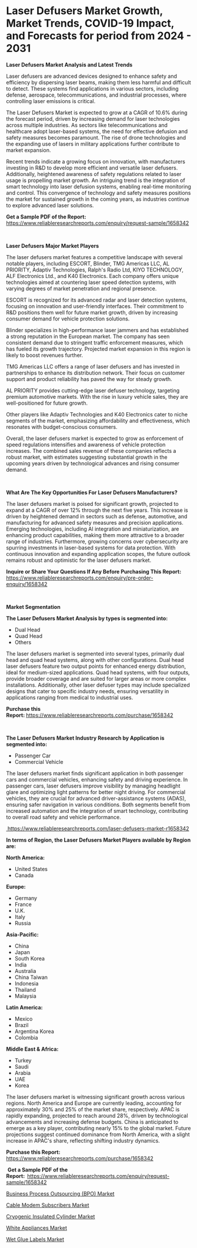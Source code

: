 <p><h1>Laser Defusers Market Growth, Market Trends, COVID-19 Impact, and Forecasts for period from 2024 - 2031</h1></p><p><strong>Laser Defusers Market Analysis and Latest Trends</strong></p>
<p><p>Laser defusers are advanced devices designed to enhance safety and efficiency by dispersing laser beams, making them less harmful and difficult to detect. These systems find applications in various sectors, including defense, aerospace, telecommunications, and industrial processes, where controlling laser emissions is critical.</p><p>The Laser Defusers Market is expected to grow at a CAGR of 10.6% during the forecast period, driven by increasing demand for laser technologies across multiple industries. As sectors like telecommunications and healthcare adopt laser-based systems, the need for effective defusion and safety measures becomes paramount. The rise of drone technologies and the expanding use of lasers in military applications further contribute to market expansion.</p><p>Recent trends indicate a growing focus on innovation, with manufacturers investing in R&D to develop more efficient and versatile laser defusers. Additionally, heightened awareness of safety regulations related to laser usage is propelling market growth. An intriguing trend is the integration of smart technology into laser defusion systems, enabling real-time monitoring and control. This convergence of technology and safety measures positions the market for sustained growth in the coming years, as industries continue to explore advanced laser solutions.</p></p>
<p><strong>Get a Sample PDF of the Report:&nbsp;</strong> <a href="https://www.reliableresearchreports.com/enquiry/request-sample/1658342?utm_campaign=5&utm_medium=2&utm_source=Github&utm_content=ia&utm_term=28092024&utm_id=laser-defusers">https://www.reliableresearchreports.com/enquiry/request-sample/1658342</a></p>
<p>&nbsp;</p>
<p><strong>Laser Defusers Major Market Players</strong></p>
<p><p>The laser defusers market features a competitive landscape with several notable players, including ESCORT, Blinder, TMG Americas LLC, AL PRIORITY, Adaptiv Technologies, Ralph's Radio Ltd, KIYO TECHNOLOGY, ALF Electronics Ltd., and K40 Electronics. Each company offers unique technologies aimed at countering laser speed detection systems, with varying degrees of market penetration and regional presence.</p><p>ESCORT is recognized for its advanced radar and laser detection systems, focusing on innovation and user-friendly interfaces. Their commitment to R&D positions them well for future market growth, driven by increasing consumer demand for vehicle protection solutions. </p><p>Blinder specializes in high-performance laser jammers and has established a strong reputation in the European market. The company has seen consistent demand due to stringent traffic enforcement measures, which has fueled its growth trajectory. Projected market expansion in this region is likely to boost revenues further.</p><p>TMG Americas LLC offers a range of laser defusers and has invested in partnerships to enhance its distribution network. Their focus on customer support and product reliability has paved the way for steady growth. </p><p>AL PRIORITY provides cutting-edge laser defuser technology, targeting premium automotive markets. With the rise in luxury vehicle sales, they are well-positioned for future growth.</p><p>Other players like Adaptiv Technologies and K40 Electronics cater to niche segments of the market, emphasizing affordability and effectiveness, which resonates with budget-conscious consumers.</p><p>Overall, the laser defusers market is expected to grow as enforcement of speed regulations intensifies and awareness of vehicle protection increases. The combined sales revenue of these companies reflects a robust market, with estimates suggesting substantial growth in the upcoming years driven by technological advances and rising consumer demand.</p></p>
<p>&nbsp;</p>
<p><strong>What Are The Key Opportunities For Laser Defusers Manufacturers?</strong></p>
<p><p>The laser defusers market is poised for significant growth, projected to expand at a CAGR of over 12% through the next five years. This increase is driven by heightened demand in sectors such as defense, automotive, and manufacturing for advanced safety measures and precision applications. Emerging technologies, including AI integration and miniaturization, are enhancing product capabilities, making them more attractive to a broader range of industries. Furthermore, growing concerns over cybersecurity are spurring investments in laser-based systems for data protection. With continuous innovation and expanding application scopes, the future outlook remains robust and optimistic for the laser defusers market.</p></p>
<p><strong>Inquire or Share Your Questions If Any Before Purchasing This Report:</strong> <a href="https://www.reliableresearchreports.com/enquiry/pre-order-enquiry/1658342?utm_campaign=5&utm_medium=2&utm_source=Github&utm_content=ia&utm_term=28092024&utm_id=laser-defusers">https://www.reliableresearchreports.com/enquiry/pre-order-enquiry/1658342</a></p>
<p>&nbsp;</p>
<p><strong>Market Segmentation</strong></p>
<p><strong>The Laser Defusers Market Analysis by types is segmented into:</strong></p>
<p><ul><li>Dual Head</li><li>Quad Head</li><li>Others</li></ul></p>
<p><p>The laser defusers market is segmented into several types, primarily dual head and quad head systems, along with other configurations. Dual head laser defusers feature two output points for enhanced energy distribution, ideal for medium-sized applications. Quad head systems, with four outputs, provide broader coverage and are suited for larger areas or more complex installations. Additionally, other laser defuser types may include specialized designs that cater to specific industry needs, ensuring versatility in applications ranging from medical to industrial uses.</p></p>
<p><strong>Purchase this Report:&nbsp;</strong><a href="https://www.reliableresearchreports.com/purchase/1658342?utm_campaign=5&utm_medium=2&utm_source=Github&utm_content=ia&utm_term=28092024&utm_id=laser-defusers">https://www.reliableresearchreports.com/purchase/1658342</a></p>
<p>&nbsp;</p>
<p><strong>The Laser Defusers Market Industry Research by Application is segmented into:</strong></p>
<p><ul><li>Passenger Car</li><li>Commercial Vehicle</li></ul></p>
<p><p>The laser defusers market finds significant application in both passenger cars and commercial vehicles, enhancing safety and driving experience. In passenger cars, laser defusers improve visibility by managing headlight glare and optimizing light patterns for better night driving. For commercial vehicles, they are crucial for advanced driver-assistance systems (ADAS), ensuring safer navigation in various conditions. Both segments benefit from increased automation and the integration of smart technology, contributing to overall road safety and vehicle performance.</p></p>
<p><a href="https://www.reliableresearchreports.com/laser-defusers-market-r1658342?utm_campaign=5&utm_medium=2&utm_source=Github&utm_content=ia&utm_term=28092024&utm_id=laser-defusers">&nbsp;https://www.reliableresearchreports.com/laser-defusers-market-r1658342</a></p>
<p><strong>In terms of Region, the Laser Defusers Market Players available by Region are:</strong></p>
<p>
    <p> <strong> North America: </strong>
        <ul>
            <li>United States</li>
            <li>Canada</li>
        </ul>
        </p> 
    <p> <strong> Europe: </strong>
        <ul>
            <li>Germany</li>
            <li>France</li>
            <li>U.K.</li>
            <li>Italy</li>
            <li>Russia</li>
        </ul>
        </p> 
    <p> <strong> Asia-Pacific: </strong>
        <ul>
            <li>China</li>
            <li>Japan</li>
            <li>South Korea</li>
            <li>India</li>
            <li>Australia</li>
            <li>China Taiwan</li>
            <li>Indonesia</li>
            <li>Thailand</li>
            <li>Malaysia</li>
        </ul>
        </p> 
    <p> <strong> Latin America: </strong>
        <ul>
            <li>Mexico</li>
            <li>Brazil</li>
            <li>Argentina Korea</li>
            <li>Colombia</li>
        </ul>
        </p> 
    <p> <strong> Middle East & Africa: </strong>
        <ul>
            <li>Turkey</li>
            <li>Saudi</li>
            <li>Arabia</li>
            <li>UAE</li>
            <li>Korea</li>
        </ul>
    </p>
    </p>
<p><p>The laser defusers market is witnessing significant growth across various regions. North America and Europe are currently leading, accounting for approximately 30% and 25% of the market share, respectively. APAC is rapidly expanding, projected to reach around 28%, driven by technological advancements and increasing defense budgets. China is anticipated to emerge as a key player, contributing nearly 15% to the global market. Future projections suggest continued dominance from North America, with a slight increase in APAC's share, reflecting shifting industry dynamics.</p></p>
<p><strong>Purchase this Report: </strong><a href="https://www.reliableresearchreports.com/purchase/1658342?utm_campaign=5&utm_medium=2&utm_source=Github&utm_content=ia&utm_term=28092024&utm_id=laser-defusers">https://www.reliableresearchreports.com/purchase/1658342</a></p>
<p>&nbsp;<strong>Get a Sample PDF of the Report:&nbsp;&nbsp;</strong><a href="https://www.reliableresearchreports.com/enquiry/request-sample/1658342?utm_campaign=5&utm_medium=2&utm_source=Github&utm_content=ia&utm_term=28092024&utm_id=laser-defusers">https://www.reliableresearchreports.com/enquiry/request-sample/1658342</a></p>
<p><strong></strong></p>
<p><p><a href="https://issuu.com/reportprime-2/docs/business-process-outsourcing-bpo-ma_c4c3431729e160?utm_campaign=5&utm_medium=2&utm_source=Github&utm_content=ia&utm_term=28092024&utm_id=laser-defusers">Business Process Outsourcing (BPO) Market</a></p><p><a href="https://issuu.com/reportprime-2/docs/cable-modem-subscribers-market-size_43a282af1bf09d?utm_campaign=5&utm_medium=2&utm_source=Github&utm_content=ia&utm_term=28092024&utm_id=laser-defusers">Cable Modem Subscribers Market</a></p><p><a href="https://github.com/NargisHussain75/Market-Research-Report-List-1/blob/main/cryogenic-insulated-cylinder-market.md?utm_campaign=5&utm_medium=2&utm_source=Github&utm_content=ia&utm_term=28092024&utm_id=laser-defusers">Cryogenic Insulated Cylinder Market</a></p><p><a href="https://www.linkedin.com/pulse/global-white-appliances-market-analysis-key-trends-future-6uu8e?utm_campaign=5&utm_medium=2&utm_source=Github&utm_content=ia&utm_term=28092024&utm_id=laser-defusers">White Appliances Market</a></p><p><a href="https://www.linkedin.com/pulse/wet-glue-labels-market-global-regional-analysis-2024-2031-lsh1c?utm_campaign=5&utm_medium=2&utm_source=Github&utm_content=ia&utm_term=28092024&utm_id=laser-defusers">Wet Glue Labels Market</a></p></p>